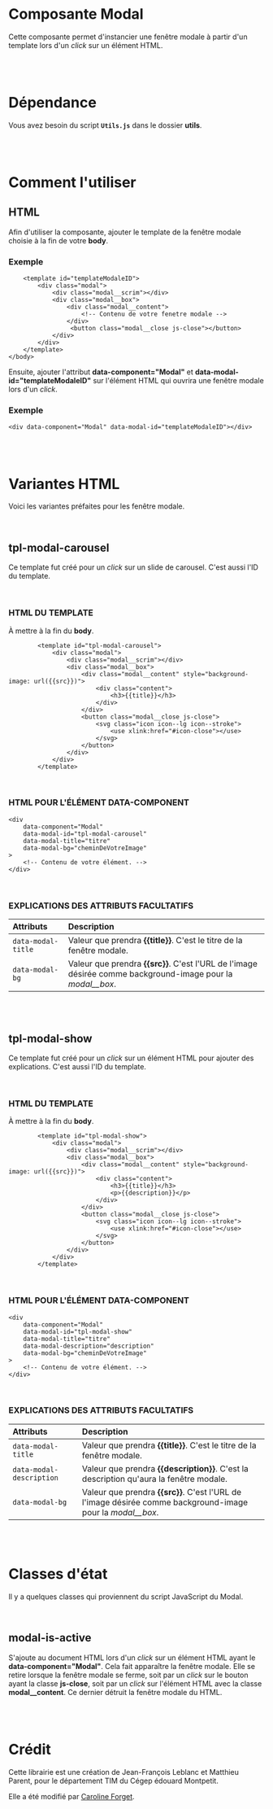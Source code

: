 # Composante Modal

Cette composante permet d'instancier une fenêtre modale à partir d'un template lors d'un _click_ sur un élément HTML.

<br><br>

# Dépendance

Vous avez besoin du script **`Utils.js`** dans le dossier **utils**.

<br><br>

# Comment l'utiliser

## **HTML**

Afin d'utiliser la composante, ajouter le template de la fenêtre modale choisie à la fin de votre **body**.

### **Exemple**

```
    <template id="templateModaleID">
        <div class="modal">
            <div class="modal__scrim"></div>
            <div class="modal__box">
                <div class="modal__content">
                    <!-- Contenu de votre fenetre modale -->
                </div>
                 <button class="modal__close js-close"></button>
            </div>
        </div>
    </template>
</body>
```

Ensuite, ajouter l'attribut **data-component="Modal"** et **data-modal-id="templateModaleID"** sur l'élément HTML qui ouvrira une fenêtre modale lors d'un _click_.

### **Exemple**

```
<div data-component="Modal" data-modal-id="templateModaleID"></div>
```

<br><br>

# Variantes HTML

Voici les variantes préfaites pour les fenêtre modale.

<br>

## **tpl-modal-carousel**

Ce template fut créé pour un _click_ sur un slide de carousel. C'est aussi l'ID du template.

<br>

### **HTML DU TEMPLATE**

À mettre à la fin du **body**.

```
        <template id="tpl-modal-carousel">
            <div class="modal">
                <div class="modal__scrim"></div>
                <div class="modal__box">
                    <div class="modal__content" style="background-image: url({{src}})">
                        <div class="content">
                            <h3>{{title}}</h3>
                        </div>
                    </div>
                    <button class="modal__close js-close">
                        <svg class="icon icon--lg icon--stroke">
                            <use xlink:href="#icon-close"></use>
                        </svg>
                    </button>
                </div>
            </div>
        </template>
```

<br>

### **HTML POUR L'ÉLÉMENT DATA-COMPONENT**

```
<div
    data-component="Modal"
    data-modal-id="tpl-modal-carousel"
    data-modal-title="titre"
    data-modal-bg="cheminDeVotreImage"
>
    <!-- Contenu de votre élément. -->
</div>
```

<br>

### **EXPLICATIONS DES ATTRIBUTS FACULTATIFS**

| Attributs          | Description                                                                                                   |
| :----------------- | :------------------------------------------------------------------------------------------------------------ |
| `data-modal-title` | Valeur que prendra **{{title}}**. C'est le titre de la fenêtre modale.                                        |
| `data-modal-bg`    | Valeur que prendra **{{src}}**. C'est l'URL de l'image désirée comme background-image pour la _modal\_\_box_. |

<br><br>

## **tpl-modal-show**

Ce template fut créé pour un _click_ sur un élément HTML pour ajouter des explications. C'est aussi l'ID du template.

<br>

### **HTML DU TEMPLATE**

À mettre à la fin du **body**.

```
        <template id="tpl-modal-show">
            <div class="modal">
                <div class="modal__scrim"></div>
                <div class="modal__box">
                    <div class="modal__content" style="background-image: url({{src}})">
                        <div class="content">
                            <h3>{{title}}</h3>
                            <p>{{description}}</p>
                        </div>
                    </div>
                    <button class="modal__close js-close">
                        <svg class="icon icon--lg icon--stroke">
                            <use xlink:href="#icon-close"></use>
                        </svg>
                    </button>
                </div>
            </div>
        </template>
```

<br>

### **HTML POUR L'ÉLÉMENT DATA-COMPONENT**

```
<div
    data-component="Modal"
    data-modal-id="tpl-modal-show"
    data-modal-title="titre"
    data-modal-description="description"
    data-modal-bg="cheminDeVotreImage"
>
    <!-- Contenu de votre élément. -->
</div>
```

<br>

### **EXPLICATIONS DES ATTRIBUTS FACULTATIFS**

| Attributs                | Description                                                                                                   |
| :----------------------- | :------------------------------------------------------------------------------------------------------------ |
| `data-modal-title`       | Valeur que prendra **{{title}}**. C'est le titre de la fenêtre modale.                                        |
| `data-modal-description` | Valeur que prendra **{{description}}**. C'est la description qu'aura la fenêtre modale.                       |
| `data-modal-bg`          | Valeur que prendra **{{src}}**. C'est l'URL de l'image désirée comme background-image pour la _modal\_\_box_. |

<br><br>

# Classes d'état

Il y a quelques classes qui proviennent du script JavaScript du Modal.

<br>

## **modal-is-active**

S'ajoute au document HTML lors d'un _click_ sur un élément HTML ayant le **data-component="Modal"**. Cela fait apparaître la fenêtre modale. Elle se retire lorsque la fenêtre modale se ferme, soit par un _click_ sur le bouton ayant la classe **js-close**, soit par un _click_ sur l'élément HTML avec la classe **modal\_\_content**. Ce dernier détruit la fenêtre modale du HTML.

<br><br>

# Crédit

Cette librairie est une création de Jean-François Leblanc et Matthieu Parent, pour le département TIM du Cégep édouard Montpetit.

Elle a été modifié par [Caroline Forget](http://cforget.dectim.ca/).
